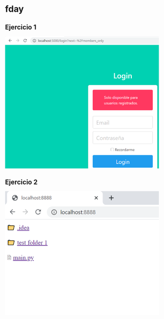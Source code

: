 # fday

## Ejercicio 1

![ejercicio 1](ex1.png "Ejercicio 1")

## Ejercicio 2

![ejercicio 1](ex2.png "Ejercicio 2")
